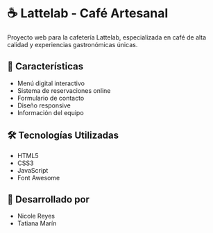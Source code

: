 # ☕ Lattelab - Café Artesanal

Proyecto web para la cafetería Lattelab, especializada en café de alta calidad y experiencias gastronómicas únicas.

## 🚀 Características

- Menú digital interactivo
- Sistema de reservaciones online
- Formulario de contacto
- Diseño responsive
- Información del equipo

## 🛠️ Tecnologías Utilizadas

- HTML5
- CSS3
- JavaScript
- Font Awesome


## 👥 Desarrollado por

- Nicole Reyes
- Tatiana Marín  
